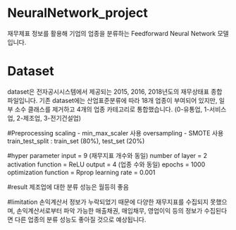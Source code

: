 # NeuralNetwork_project
재무제표 정보를 활용해 기업의 업종을 분류하는 Feedforward Neural Network 모델입니다.

# Dataset
dataset은 전자공시시스템에서 제공되는 2015, 2016, 2018년도의 재무상태표 종합 파일입니다.
기존 dataset에는 산업표준분류에 따라 18개 업종이 부여되어 있지만, 일부 소수 클래스를 제거하고 4개의 업종 카테고리로 통합했습니다. (0-유통업, 1-서비스업, 2-제조업, 3-전기건설업)

#Preprocessing
scaling - min_max_scaler 사용
oversampling - SMOTE 사용
train_test_split : train_set (80%), test_set (20%)

#hyper parameter
input = 9 (재무지표 개수와 동일)
number of layer = 2
activation function = ReLU
output = 4 (업종 수와 동일)
epochs = 1000
optimization function = Rprop
learning rate = 0.001

#result
제조업에 대한 분류 성능은 월등히 좋음

#limitation
손익계산서 정보가 누락되었기 때문에 다양한 재무지표를 수집되지 못했으며, 손익계산서로부터 파악 가능한 매출채권, 매입채무, 영업이익 등의 정보가 수집된다면 다른 업종의 분류 성능도 좋아질 것으로 예상됩니다.
